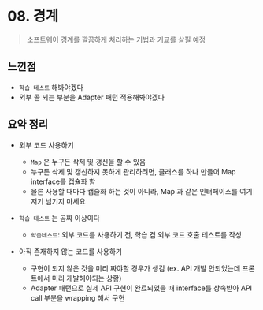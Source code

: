# 08. 경계

> 소프트웨어 경계를 깔끔하게 처리하는 기법과 기교를 살필 예정

## 느낀점

- `학습 테스트` 해봐야겠다
- 외부 콜 되는 부분을 Adapter 패턴 적용해봐야겠다

## 요약 정리

- 외부 코드 사용하기
  - `Map` 은 누구든 삭제 및 갱신을 할 수 있음
  - 누구든 삭제 및 갱신하지 못하게 관리하려면, 클래스를 하나 만들어 Map interface를 캡슐화 함
  - 물론 사용할 때마다 캡슐화 하는 것이 아니라, Map 과 같은 인터페이스를 여기저기 넘기지 마세요

- `학습 테스트` 는 공짜 이상이다
  - `학습테스트`: 외부 코드를 사용하기 전, 학습 겸 외부 코드 호출 테스트를 작성

- 아직 존재하지 않는 코드를 사용하기
  - 구현이 되지 않은 것을 미리 짜야할 경우가 생김 (ex. API 개발 안되었는데 프론트에서 미리 개발해야되는 상황)
  - Adapter 패턴으로 실제 API 구현이 완료되었을 때 interface를 상속받아 API call 부분을 wrapping 해서 구현